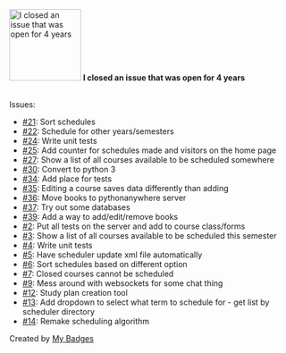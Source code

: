 <img src="https://github.com/my-badges/my-badges/blob/master/src/all-badges/old-issue/old-issue-4.png?raw=true" alt="I closed an issue that was open for 4 years" title="I closed an issue that was open for 4 years" width="128">
<strong>I closed an issue that was open for 4 years</strong>
<br><br>

Issues:

- <a href="https://github.com/joshgrib/course-scheduler/issues/21">#21</a>: Sort schedules
- <a href="https://github.com/joshgrib/course-scheduler/issues/22">#22</a>: Schedule for other years/semesters
- <a href="https://github.com/joshgrib/course-scheduler/issues/24">#24</a>: Write unit tests
- <a href="https://github.com/joshgrib/course-scheduler/issues/25">#25</a>: Add counter for schedules made and visitors on the home page
- <a href="https://github.com/joshgrib/course-scheduler/issues/27">#27</a>: Show a list of all courses available to be scheduled somewhere
- <a href="https://github.com/joshgrib/course-scheduler/issues/30">#30</a>: Convert to python 3
- <a href="https://github.com/joshgrib/course-scheduler/issues/34">#34</a>: Add place for tests
- <a href="https://github.com/joshgrib/course-scheduler/issues/35">#35</a>: Editing a course saves data differently than adding
- <a href="https://github.com/joshgrib/course-scheduler/issues/36">#36</a>: Move books to pythonanywhere server
- <a href="https://github.com/joshgrib/course-scheduler/issues/37">#37</a>: Try out some databases
- <a href="https://github.com/joshgrib/course-scheduler/issues/39">#39</a>: Add a way to add/edit/remove books
- <a href="https://github.com/joshgrib/sitstuff/issues/2">#2</a>: Put all tests on the server and add to course class/forms
- <a href="https://github.com/joshgrib/sitstuff/issues/3">#3</a>: Show a list of all courses available to be scheduled this semester
- <a href="https://github.com/joshgrib/sitstuff/issues/4">#4</a>: Write unit tests
- <a href="https://github.com/joshgrib/sitstuff/issues/5">#5</a>: Have scheduler update xml file automatically
- <a href="https://github.com/joshgrib/sitstuff/issues/6">#6</a>: Sort schedules based on different option
- <a href="https://github.com/joshgrib/sitstuff/issues/7">#7</a>: Closed courses cannot be scheduled
- <a href="https://github.com/joshgrib/sitstuff/issues/9">#9</a>: Mess around with websockets for some chat thing
- <a href="https://github.com/joshgrib/sitstuff/issues/12">#12</a>: Study plan creation tool
- <a href="https://github.com/joshgrib/sitstuff/issues/13">#13</a>: Add dropdown to select what term to schedule for - get list by scheduler directory
- <a href="https://github.com/joshgrib/sitstuff/issues/14">#14</a>: Remake scheduling algorithm


Created by <a href="https://github.com/my-badges/my-badges">My Badges</a>